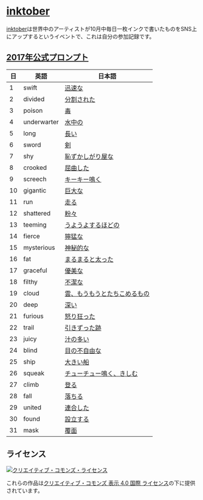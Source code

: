 # [inktober](http://mrjakeparker.com/inktober)
[inktober](http://mrjakeparker.com/inktober)は世界中のアーティストが10月中毎日一枚インクで書いたものをSNS上にアップするというイベントで、これは自分の参加記録です。

## [2017年公式プロンプト](http://mrjakeparker.com/inktober)

| 日 | 英語 | 日本語 |
| --- | --- | --- |
| 1 | swift | [迅速な](http://ejje.weblio.jp/content/swift) |
| 2 | divided | [分割された](http://ejje.weblio.jp/content/divided) |
| 3 | poison | [毒](http://ejje.weblio.jp/content/poison) |
| 4 | underwarter | [水中の](http://ejje.weblio.jp/content/underwater) |
| 5 | long | [長い](http://ejje.weblio.jp/content/long) |
| 6 | sword | [剣](http://ejje.weblio.jp/content/sword) |
| 7 | shy | [恥ずかしがり屋な](http://ejje.weblio.jp/content/shy) |
| 8 | crooked | [屈曲した](http://ejje.weblio.jp/content/crooked) |
| 9 | screech | [キーキー鳴く](http://ejje.weblio.jp/content/screech) |
| 10 | gigantic | [巨大な](http://ejje.weblio.jp/content/gigantic) |
| 11 | run | [走る](http://ejje.weblio.jp/content/run) |
| 12 | shattered | [粉々](http://ejje.weblio.jp/content/shattered) |
| 13 | teeming | [うようよするほどの](http://ejje.weblio.jp/content/teeming) |
| 14 | fierce | [獰猛な](http://ejje.weblio.jp/content/fierce) |
| 15 | mysterious | [神秘的な](http://ejje.weblio.jp/content/mysterious) |
| 16 | fat | [まるまると太った](http://ejje.weblio.jp/content/fat) |
| 17 | graceful | [優美な](http://ejje.weblio.jp/content/graceful) |
| 18 | filthy | [不潔な](http://ejje.weblio.jp/content/filthy) |
| 19 | cloud | [雲、もうもうとたちこめるもの](http://ejje.weblio.jp/content/cloud) |
| 20 | deep | [深い](http://ejje.weblio.jp/content/deep) |
| 21 | furious | [怒り狂った](http://ejje.weblio.jp/content/furious) |
| 22 | trail | [引きずった跡](http://ejje.weblio.jp/content/trail) |
| 23 | juicy | [汁の多い](http://ejje.weblio.jp/content/juicy) |
| 24 | blind | [目の不自由な](http://ejje.weblio.jp/content/blind) |
| 25 | ship | [大きい船](http://ejje.weblio.jp/content/ship) |
| 26 | squeak | [チューチュー鳴く、きしむ](http://ejje.weblio.jp/content/squeak) |
| 27 | climb | [登る](http://ejje.weblio.jp/content/climb) |
| 28 | fall | [落ちる](http://ejje.weblio.jp/content/fall) |
| 29 | united | [連合した](http://ejje.weblio.jp/content/united) |
| 30 | found | [設立する](http://ejje.weblio.jp/content/found) |
| 31 | mask | [覆面](http://ejje.weblio.jp/content/mask) |

## ライセンス

[![クリエイティブ・コモンズ・ライセンス](https://i.creativecommons.org/l/by/4.0/88x31.png)](http://creativecommons.org/licenses/by/4.0/)

これらの作品は[クリエイティブ・コモンズ 表示 4.0 国際 ライセンス](http://creativecommons.org/licenses/by/4.0/)の下に提供されています。